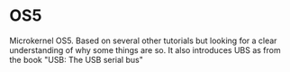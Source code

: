 # OS5
Microkernel OS5. Based on several other tutorials but looking for a clear understanding of why some things are so. It also introduces UBS as from the book "USB: The USB serial bus"
